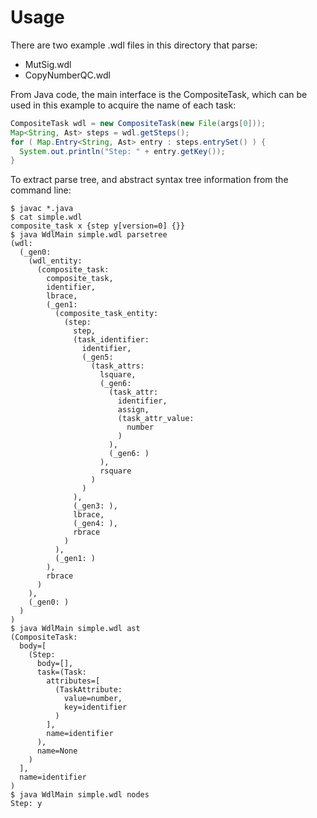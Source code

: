 Usage
=====

There are two example .wdl files in this directory that parse:

* MutSig.wdl
* CopyNumberQC.wdl

From Java code, the main interface is the CompositeTask, which can be used in this example to acquire the name of each task:

```java
CompositeTask wdl = new CompositeTask(new File(args[0]));
Map<String, Ast> steps = wdl.getSteps();
for ( Map.Entry<String, Ast> entry : steps.entrySet() ) {
  System.out.println("Step: " + entry.getKey());
}
```

To extract parse tree, and abstract syntax tree information from the command line:

```
$ javac *.java
$ cat simple.wdl
composite_task x {step y[version=0] {}}
$ java WdlMain simple.wdl parsetree
(wdl:
  (_gen0:
    (wdl_entity:
      (composite_task:
        composite_task,
        identifier,
        lbrace,
        (_gen1:
          (composite_task_entity:
            (step:
              step,
              (task_identifier:
                identifier,
                (_gen5:
                  (task_attrs:
                    lsquare,
                    (_gen6:
                      (task_attr:
                        identifier,
                        assign,
                        (task_attr_value:
                          number
                        )
                      ),
                      (_gen6: )
                    ),
                    rsquare
                  )
                )
              ),
              (_gen3: ),
              lbrace,
              (_gen4: ),
              rbrace
            )
          ),
          (_gen1: )
        ),
        rbrace
      )
    ),
    (_gen0: )
  )
)
$ java WdlMain simple.wdl ast
(CompositeTask:
  body=[
    (Step:
      body=[],
      task=(Task:
        attributes=[
          (TaskAttribute:
            value=number,
            key=identifier
          )
        ],
        name=identifier
      ),
      name=None
    )
  ],
  name=identifier
)
$ java WdlMain simple.wdl nodes
Step: y
```
